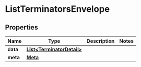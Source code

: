

# ListTerminatorsEnvelope


## Properties

| Name | Type | Description | Notes |
|------------ | ------------- | ------------- | -------------|
|**data** | [**List&lt;TerminatorDetail&gt;**](TerminatorDetail.md) |  |  |
|**meta** | [**Meta**](Meta.md) |  |  |



